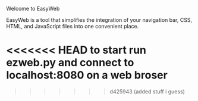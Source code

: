 Welcome to EasyWeb

EasyWeb is a tool that simplifies the integration of your navigation bar, CSS, HTML, and JavaScript files into one convenient place.

<<<<<<< HEAD
to start run ezweb.py and connect to localhost:8080 on a web broser
=======
>>>>>>> d425943 (added stuff i guess)
